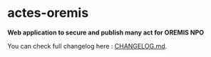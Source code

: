 # actes-oremis

**Web application to secure and publish many act for OREMIS NPO**

You can check full changelog here : [CHANGELOG.md](./CHANGELOG.md).